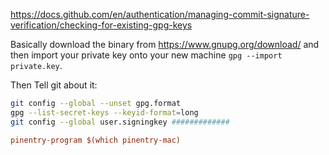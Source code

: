 https://docs.github.com/en/authentication/managing-commit-signature-verification/checking-for-existing-gpg-keys

Basically download the binary from https://www.gnupg.org/download/ and then import your private key onto your new machine `gpg --import private.key`.

Then Tell git about it:

```sh
git config --global --unset gpg.format
gpg --list-secret-keys --keyid-format=long
git config --global user.signingkey #############
```

```ini $HOME/.gnupg/gpg-agent.conf action=build title=gpg-pinentry
pinentry-program $(which pinentry-mac)
```
